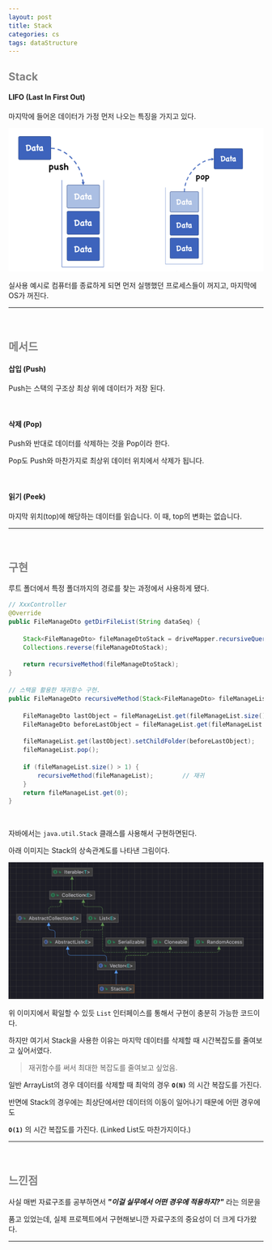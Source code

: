 ```yaml
---
layout: post
title: Stack
categories: cs
tags: dataStructure
---
```


## <span style="color:gray">Stack</span>

#### LIFO (Last In First Out)

마지막에 들어온 데이터가 가정 먼저 나오는 특징을 가지고 있다.

<img src="/assets/img/spring/dataStructure/stack1.png">

실사용 예시로 컴퓨터를 종료하게 되면 먼저 실행했던 프로세스들이 꺼지고, 마지막에 OS가 꺼진다.

---

<br>

## <span style="color:gray">메서드</span>

#### **삽입 (Push)** 

Push는 스택의 구조상 최상 위에 데이터가 저장 된다.

<br>

#### **삭제 (Pop)**

Push와 반대로 데이터를 삭제하는 것을 Pop이라 한다. 

Pop도 Push와 마찬가지로 최상위 데이터 위치에서 삭제가 됩니다.

<br>

#### **읽기 (Peek)**

마지막 위치(top)에 해당하는 데이터를 읽습니다. 이 때, top의 변화는 없습니다.

---

<br>

## <span style="color:gray">구현</span>

루트 폴더에서 특정 폴더까지의 경로를 찾는 과정에서 사용하게 됐다.

```java
// XxxController
@Override
public FileManageDto getDirFileList(String dataSeq) {

    Stack<FileManageDto> fileManageDtoStack = driveMapper.recursiveQuery(dataSeq);
    Collections.reverse(fileManageDtoStack);

    return recursiveMethod(fileManageDtoStack);
}

// 스택을 활용한 재귀함수 구현.
public FileManageDto recursiveMethod(Stack<FileManageDto> fileManageList) {

    FileManageDto lastObject = fileManageList.get(fileManageList.size() - 1);
    FileManageDto beforeLastObject = fileManageList.get(fileManageList.size() - 2);

    fileManageList.get(lastObject).setChildFolder(beforeLastObject);
    fileManageList.pop();

    if (fileManageList.size() > 1) {
        recursiveMethod(fileManageList);        // 재귀
    }
    return fileManageList.get(0);
}
```

<br>

자바에서는 `java.util.Stack` 클래스를 사용해서 구현하면된다.

아래 이미지는 Stack의 상속관계도를 나타낸 그림이다.

<img src="/assets/img/spring/dataStructure/stack2.png">


위 이미지에서 확일할 수 있듯 `List` 인터페이스를 통해서 구현이 충분히 가능한 코드이다.

하지만 여기서 Stack을 사용한 이유는 마지막 데이터를 삭제할 때 시간복잡도를 줄여보고 싶어서였다. 

> 재귀함수를 써서 최대한 복잡도를 줄여보고 싶었음.

일반 ArrayList의 경우 데이터를 삭제할 때 최악의 경우 **`O(N)`** 의 시간 복잡도를 가진다.

반면에 Stack의 경우에는 최상단에서만 데이터의 이동이 일어나기 때문에 어떤 경우에도 

**`O(1)`** 의 시간 복잡도를 가진다. (Linked List도 마찬가지이다.)

---

<br>

## <span style="color:gray">느낀점</span>

사실 매번 자료구조를 공부하면서 ***"이걸 실무에서 어떤 경우에 적용하지?"*** 라는 의문을 

품고 있었는데, 실제 프로젝트에서 구현해보니깐 자료구조의 중요성이 더 크게 다가왔다.

---